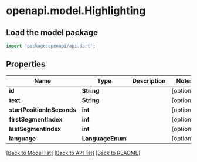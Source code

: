 # openapi.model.Highlighting

## Load the model package
```dart
import 'package:openapi/api.dart';
```

## Properties
Name | Type | Description | Notes
------------ | ------------- | ------------- | -------------
**id** | **String** |  | [optional] 
**text** | **String** |  | [optional] 
**startPositionInSeconds** | **int** |  | [optional] 
**firstSegmentIndex** | **int** |  | [optional] 
**lastSegmentIndex** | **int** |  | [optional] 
**language** | [**LanguageEnum**](LanguageEnum.md) |  | [optional] 

[[Back to Model list]](../README.md#documentation-for-models) [[Back to API list]](../README.md#documentation-for-api-endpoints) [[Back to README]](../README.md)


